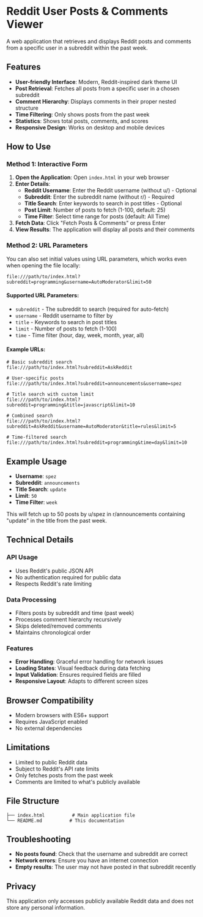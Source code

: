 # Reddit User Posts & Comments Viewer

A web application that retrieves and displays Reddit posts and comments from a specific user in a subreddit within the past week.

## Features

- **User-friendly Interface**: Modern, Reddit-inspired dark theme UI
- **Post Retrieval**: Fetches all posts from a specific user in a chosen subreddit
- **Comment Hierarchy**: Displays comments in their proper nested structure
- **Time Filtering**: Only shows posts from the past week
- **Statistics**: Shows total posts, comments, and scores
- **Responsive Design**: Works on desktop and mobile devices

## How to Use

### Method 1: Interactive Form
1. **Open the Application**: Open `index.html` in your web browser
2. **Enter Details**:
   - **Reddit Username**: Enter the Reddit username (without u/) - Optional
   - **Subreddit**: Enter the subreddit name (without r/) - Required
   - **Title Search**: Enter keywords to search in post titles - Optional
   - **Post Limit**: Number of posts to fetch (1-100, default: 25)
   - **Time Filter**: Select time range for posts (default: All Time)
3. **Fetch Data**: Click "Fetch Posts & Comments" or press Enter
4. **View Results**: The application will display all posts and their comments

### Method 2: URL Parameters
You can also set initial values using URL parameters, which works even when opening the file locally:

```
file:///path/to/index.html?subreddit=programming&username=AutoModerator&limit=50
```

#### Supported URL Parameters:
- `subreddit` - The subreddit to search (required for auto-fetch)
- `username` - Reddit username to filter by
- `title` - Keywords to search in post titles
- `limit` - Number of posts to fetch (1-100)
- `time` - Time filter (hour, day, week, month, year, all)

#### Example URLs:
```
# Basic subreddit search
file:///path/to/index.html?subreddit=AskReddit

# User-specific posts
file:///path/to/index.html?subreddit=announcements&username=spez

# Title search with custom limit
file:///path/to/index.html?subreddit=programming&title=javascript&limit=10

# Combined search
file:///path/to/index.html?subreddit=AskReddit&username=AutoModerator&title=rules&limit=5

# Time-filtered search
file:///path/to/index.html?subreddit=programming&time=day&limit=10
```

## Example Usage

- **Username**: `spez`
- **Subreddit**: `announcements`
- **Title Search**: `update`
- **Limit**: `50`
- **Time Filter**: `week`

This will fetch up to 50 posts by u/spez in r/announcements containing "update" in the title from the past week.

## Technical Details

### API Usage
- Uses Reddit's public JSON API
- No authentication required for public data
- Respects Reddit's rate limiting

### Data Processing
- Filters posts by subreddit and time (past week)
- Processes comment hierarchy recursively
- Skips deleted/removed comments
- Maintains chronological order

### Features
- **Error Handling**: Graceful error handling for network issues
- **Loading States**: Visual feedback during data fetching
- **Input Validation**: Ensures required fields are filled
- **Responsive Layout**: Adapts to different screen sizes

## Browser Compatibility

- Modern browsers with ES6+ support
- Requires JavaScript enabled
- No external dependencies

## Limitations

- Limited to public Reddit data
- Subject to Reddit's API rate limits
- Only fetches posts from the past week
- Comments are limited to what's publicly available

## File Structure

```
├── index.html          # Main application file
└── README.md          # This documentation
```

## Troubleshooting

- **No posts found**: Check that the username and subreddit are correct
- **Network errors**: Ensure you have an internet connection
- **Empty results**: The user may not have posted in that subreddit recently

## Privacy

This application only accesses publicly available Reddit data and does not store any personal information.
